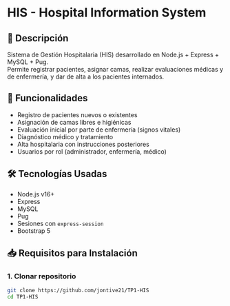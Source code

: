 # HIS - Hospital Information System

## 🎯 Descripción
Sistema de Gestión Hospitalaria (HIS) desarrollado en Node.js + Express + MySQL + Pug.  
Permite registrar pacientes, asignar camas, realizar evaluaciones médicas y de enfermería, y dar de alta a los pacientes internados.

## 🧾 Funcionalidades
- Registro de pacientes nuevos o existentes
- Asignación de camas libres e higiénicas
- Evaluación inicial por parte de enfermería (signos vitales)
- Diagnóstico médico y tratamiento
- Alta hospitalaria con instrucciones posteriores
- Usuarios por rol (administrador, enfermería, médico)

## 🛠️ Tecnologías Usadas
- Node.js v16+
- Express
- MySQL
- Pug
- Sesiones con `express-session`
- Bootstrap 5

## 📥 Requisitos para Instalación

### 1. Clonar repositorio
```bash
git clone https://github.com/jontive21/TP1-HIS 
cd TP1-HIS
